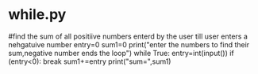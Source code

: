 # while.py
#find the sum of all positiive numbers enterd by the user till user enters a nehgatuive number
entry=0
sum1=0
print("enter the numbers to find their sum,negative number ends the loop")
while True:
    entry=int(input())
    if (entry<0):
        break
    sum1+=entry
print("sum=",sum1)
